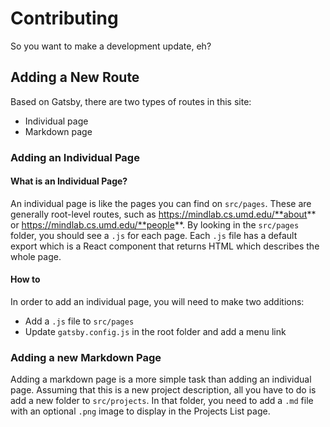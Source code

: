 # Contributing

So you want to make a development update, eh?

## Adding a New Route

Based on Gatsby, there are two types of routes in this site:

* Individual page
* Markdown page

### Adding an Individual Page

#### What is an Individual Page?

An individual page is like the pages you can find on `src/pages`. These are generally root-level routes, such as https://mindlab.cs.umd.edu/**about** or https://mindlab.cs.umd.edu/**people**. By looking in the `src/pages` folder, you should see a `.js` for each page. Each `.js` file has a default export which is a React component that returns HTML which describes the whole page.

#### How to

In order to add an individual page, you will need to make two additions:

* Add a `.js` file to `src/pages`
* Update `gatsby.config.js` in the root folder and add a menu link

### Adding a new Markdown Page

Adding a markdown page is a more simple task than adding an individual page. Assuming that this is a new project description, all you have to do is add a new folder to `src/projects`. In that folder, you need to add a `.md` file with an optional `.png` image to display in the Projects List page.
